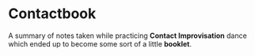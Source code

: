 # Contactbook

A summary of notes taken while practicing __Contact Improvisation__ dance which ended up to become some sort of a little __booklet__.
